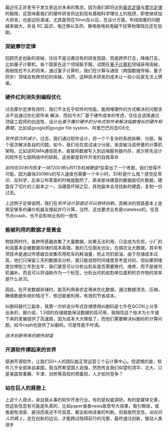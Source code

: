 最近任正非老爷子发文表达对未来的焦虑，因为我们即将达到[香农定理](https://baike.baidu.com/item/%E9%A6%99%E5%86%9C%E4%B8%89%E5%A4%A7%E5%AE%9A%E7%90%86/9029931)与[摩尔定律](https://baike.baidu.com/item/%E6%91%A9%E5%B0%94%E5%AE%9A%E7%90%86)的极限，这意味着我们的硬件研发将达到现有基础科学理论上的瓶颈，即使继续加大研发，也是边际递减，尤其是而在10nm及以后，在设计方面，布线阻塞的问题越来越大，并且 RC 延迟、电迁移以及热、静电放电和电磁干扰等物理效应还在加剧。

### 突破摩尔定律
回顾历史创新的突破，往往不是沿袭旧有的研发思路，而是跨界打击，降维打击，比如量子计算机，各个国家在这个领域扳手腕，试图在[量子计算机](https://baike.baidu.com/item/%E9%87%8F%E5%AD%90%E8%AE%A1%E7%AE%97%E6%9C%BA)领域获得突破，我相信在不久的将来，通过量子计算机，我们在计算与通信（跨国数据传输、量子同步）领域会有跨世纪的突破。当然，这种技术研发的成本让一些小玩家无法上牌桌。

### 硬件红利消失到编程优化
过去摩尔定律有效时，我们不太在乎软件的性能，能用堆硬件的方式解决的问题坚决不会通过优化软件来
解决，而如今大厂基于硬件成本的考虑，往往会选择通过顶级工程师的创造性，设计出*基于廉价硬件的分布式软件来解决指数增长的硬件和数据*，比如说google的google file system、阿里巴巴的去IOE化

*软件层次的减少*，过去，我们通过软件设计，将一个个复杂的系统拆解、分层，每个层次解决各自的问题。如今，我们也在尝试减少分层，来突破冯诺伊曼的计算机架构，比如说RDMA通信技术，直接将数据写入到远端服务器内存，减少原先设计的软件在七层网络中的损耗，这些都是软件开发的自我革命

*如何在30秒内恢复一块7200转/s的1TB机械硬盘*?前辈出了一个考题，我们觉得不可能，因为最快200M/s的写入速度也需要一个半小时，30秒是什么鬼？感觉反常识、反科学，后来公布答案的时候就豁然了，原来那块硬盘的数据是切片数据，硬盘存了切片的三副本之一，当硬盘坏掉之后，其他副本会寻找新的硬盘，复制一份过去。

上述例子足够说明，我们在*软件设计层面还可以继续创新*。其解决的思路基本上是用足够多的廉价机器支撑起并行计算，当然，这也要求业务是stateless的，任意节点crash，也不会影响业务的一致性

### 能被利用的数据才是黄金
物联网时代，各种传感器收集了大量数据，如果无法利用，只会成为负担，小厂的利润基本会被数据存储的成本吞噬。我的几位朋友创业，在搞农业大数据，其中有项技术是通过传感器去收集农用机车的耗油量，防止司机偷油，由于存储成本过高，他们只保留三天的数据去分析，我只能说短时间维度思考是对的，但如果把维度拉伸到三年到五年，我们甚至可以分析出机车是否需要换代、维修，而不是被司机骗补。而且可以将油耗作为一个标签，分析出司机收割单位面积的农作物的效率是什么状况。

因此，在开发数据存储时，能否利用香农定理来优化数据，通过数据清洗、压缩，确保数据失帧的情况下，依旧能被利用，有效的节省成本。

纠删码替代三副本，我第一次听说分布式存储使用纠删码是七牛在QCON上分享出来的，据介绍，1.3倍的存储就能保证数据的高可用，我相信这个技术为七牛接下来的发展提供了高速路，因为成本大大降低了，而他们需要解决纠删码的计算问题。如今ceph也提供了纠删码，可是性能不咋滴。

*技术创新带来的额外财富*

### 开源软件撑起来的世界
感谢开源软件，让我们50+人的团队能正常运营三个云计算中心。但遗憾的是，软件几乎全部来自美国，我当然希望国人自强，然而传言我们仰望的清华、北大，只是美国常春藤、牛津、剑桥等高校的预备班，人才如何竞争？

### 站在巨人的肩膀上
上述个人观点，来自我从事的软件开发行业，有的是权威调研，有的是媒体文章，但这些信息有可能是失真的，比如paper或者news故意夸大成果，吸引眼球，或者避免泄密、避讳而表述不尽其意，都会影响读者的判断。但我依然坚信，*站在巨人的肩上*，走在创新的边沿，才能跨过阻碍前行的沟壑，最终通过创新，推动人类进步
